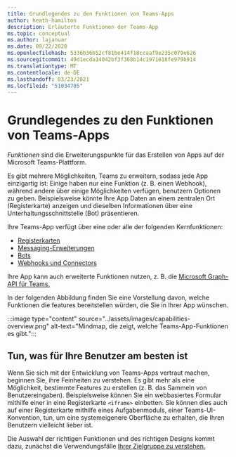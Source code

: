 ```yaml
---
title: Grundlegendes zu den Funktionen von Teams-Apps
author: heath-hamilton
description: Erläuterte Funktionen der Teams-App
ms.topic: conceptual
ms.author: lajanuar
ms.date: 09/22/2020
ms.openlocfilehash: 5336b36b52cf81be414f18ccaaf9e235c079e626
ms.sourcegitcommit: 49d1ecda14042bf3f368b14c1971618fe979b914
ms.translationtype: MT
ms.contentlocale: de-DE
ms.lasthandoff: 03/23/2021
ms.locfileid: "51034705"
---
```

# <a name="understanding-teams-app-capabilities"></a>Grundlegendes zu den Funktionen von Teams-Apps

*Funktionen* sind die Erweiterungspunkte für das Erstellen von Apps auf der Microsoft Teams-Plattform.

Es gibt mehrere Möglichkeiten, Teams zu erweitern, sodass jede App einzigartig ist: Einige haben nur eine Funktion (z. B. einen Webhook), während andere über einige Möglichkeiten verfügen, benutzern Optionen zu geben. Beispielsweise könnte Ihre App Daten an einem zentralen Ort (Registerkarte) anzeigen und dieselben Informationen über eine Unterhaltungsschnittstelle (Bot) präsentieren.

Ihre Teams-App verfügt über eine oder alle der folgenden Kernfunktionen:

* [Registerkarten](../tabs/what-are-tabs.md)
* [Messaging-Erweiterungen](../messaging-extensions/what-are-messaging-extensions.md)
* [Bots](../bots/what-are-bots.md)
* [Webhooks und Connectors](../webhooks-and-connectors/what-are-webhooks-and-connectors.md)

Ihre App kann auch erweiterte Funktionen nutzen, z. B. die [Microsoft Graph-API für Teams.](https://docs.microsoft.com/graph/teams-concept-overview)

In der folgenden Abbildung finden Sie eine Vorstellung davon, welche Funktionen die features bereitstellen würden, die Sie in Ihrer App wünschen.

:::image type="content" source="../assets/images/capabilities-overview.png" alt-text="Mindmap, die zeigt, welche Teams-App-Funktionen es gibt.":::

## <a name="doing-whats-best-for-your-users"></a>Tun, was für Ihre Benutzer am besten ist

Wenn Sie sich mit der Entwicklung von Teams-Apps vertraut machen, beginnen Sie, ihre Feinheiten zu verstehen. Es gibt mehr als eine Möglichkeit, bestimmte Features zu erstellen (z. B. das Sammeln von Benutzereingaben). Beispielsweise können Sie ein webbasiertes Formular mithilfe einer in eine Registerkarte `<iframe>` einbetten. Sie können dies auch auf einer Registerkarte mithilfe eines Aufgabenmoduls, einer Teams-UI-Konvention, tun, um eine systemeigenere Oberfläche zu erhalten, die Ihren Benutzern vielleicht lieber ist.

Die Auswahl der richtigen Funktionen und des richtigen Designs kommt dazu, zunächst die Verwendungsfälle [Ihrer Zielgruppe zu verstehen.](../concepts/design/understand-use-cases.md)
